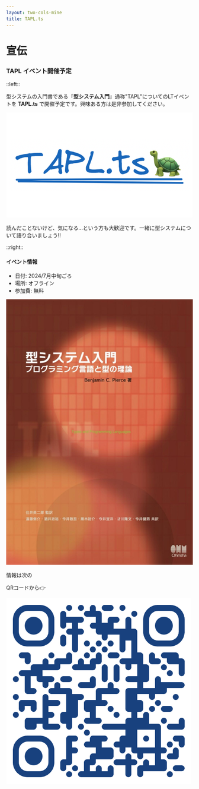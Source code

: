 ```yaml
---
layout: two-cols-mine
title: TAPL.ts
---
```


# 宣伝

<v-click>

### **TAPL イベント開催予定**

</v-click>

::left::

<v-click>

型システムの入門書である『**型システム入門**』通称"TAPL"についてのLTイベントを **TAPL.ts** で開催予定です。興味ある方は是非参加してください。

<div class="relative overflow-hidden h-38">
  <img
    src="/public/other/img_taplts.png"
    class="absolute inset-y-1/2 -translate-y-8/15"
  />
</div>

読んだことないけど、気になる...という方も大歓迎です。一緒に型システムについて語り合いましょう!!

</v-click>

::right::

<div class="rounded mx-4 mt-4">
<div v-click class="border-2 rounded-lg py-5 px-3 mb-7">

#### イベント情報

<div class="mt-5 mb-2 flex flex-row justify-between px-1">

<div>

- 日付: 2024/7月中旬ごろ
- 場所: オフライン
- 参加費: 無料

</div>

<div class="overflow-hidden w-28 h-23 rounded border-0">
  <img src="/public/other/img_tapl-cover.jpg" class="object-fit" />
</div>

</div>
</div>

<div v-click class="flex flex-row justify-between">
  <div class="text-4xl text-justify align-middle">
  <p>情報は次の</p>
  <p>QRコードから👉</p>
  </div>
  <div>
    <img src="/public/qr_code/qr_taplts-team.png" class="size-22 rounded-md" />
  </div>
</div>

</div>

<!--
ここではTaplのイベントの宣伝を行う
-->
